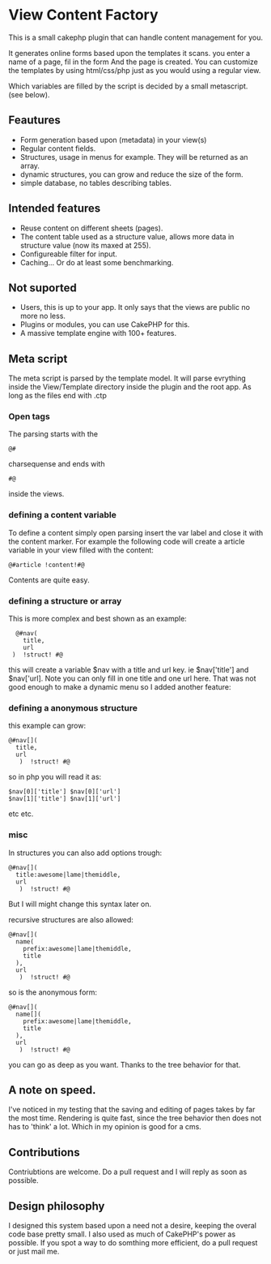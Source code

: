 # View Content Factory

This is a small cakephp plugin that can handle content management for you.

It generates online forms based upon the templates it scans. you enter a name of a page, fil in the form
And the page is created.
You can customize the templates by using html/css/php just as you would using a regular view.

Which variables are filled by the script is decided by a small metascript. (see below).

## Feautures

+ Form generation based upon (metadata) in your view(s)
+ Regular content fields.
+ Structures, usage in menus for example. They will be returned as an array.
+ dynamic structures, you can grow and reduce the size of the form.
+ simple database, no tables describing tables.

## Intended features

+ Reuse content on different sheets (pages).
+ The content table used as a structure value, allows more data in structure value (now its maxed at 255).
+ Configureable filter for input.
+ Caching... Or do at least some benchmarking.

## Not suported

+ Users, this is up to your app. It only says that the views are public no more no less.
+ Plugins or modules, you can use CakePHP for this.
+ A massive template engine with 100+ features.

## Meta script

The meta script is parsed by the template model. It will parse evrything inside the View/Template
directory inside the plugin and the root app. As long as the files end with .ctp

### Open tags

The parsing starts with the 

    @# 

charsequense and ends with 

    #@ 

inside the views.

### defining a content variable

To define a content simply open parsing insert the var label and close it with the content marker.
For example the following code will create a article variable in your view filled with the content:

    @#article !content!#@

Contents are quite easy.

### defining a structure or array

This is more complex and best shown as an example:

      @#nav(
        title,
        url 
     )  !struct! #@

this will create a variable $nav with a title and url key. ie $nav['title'] and $nav['url]. Note you
can only fill in one title and one url here. That was not good enough to make a dynamic menu so
I added another feature:

### defining a anonymous structure

this example can grow:

    @#nav[](
	  title,
	  url 
       )  !struct! #@

so in php you will read it as: 

    $nav[0]['title'] $nav[0]['url']
    $nav[1]['title'] $nav[1]['url']

etc etc.

### misc
In structures you can also add options trough:

    @#nav[](
	  title:awesome|lame|themiddle,
	  url 
       )  !struct! #@

But I will might change this syntax later on.

recursive structures are also allowed:

    @#nav[](
	  name(
		prefix:awesome|lame|themiddle,
		title 
	  ),
	  url 
       )  !struct! #@

so is the anonymous form:

    @#nav[](
	  name[](
		prefix:awesome|lame|themiddle,
		title 
	  ),
	  url 
       )  !struct! #@

you can go as deep as you want. Thanks to the tree behavior for that.

## A note on speed.

I've noticed in my testing that the saving and editing of pages takes by far the most time. Rendering
is quite fast, since the tree behavior then does not has to 'think' a lot. Which in my opinion is good
for a cms.

## Contributions

Contriubtions are welcome. Do a pull request and I will reply as soon as possible.

## Design philosophy

I designed this system based upon a need not a desire, keeping the overal code base pretty small.
I also used as much of CakePHP's power as possible. If you spot a way to do somthing more efficient, do a pull request
or just mail me.

